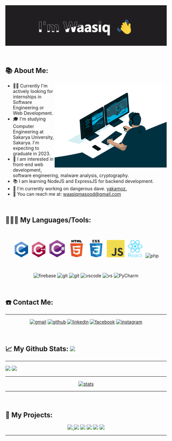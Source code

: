 <img src="./Misc/waasiq-2.gif" />

<p>&nbsp;</p>

## 📚 About Me:
<a href="https://github.com/waasiq/"><img align="right" width="350" height="263" src="./Misc/aboutme.gif"></a>
  - 👨‍💻 Currently I'm actively looking for internships in Software Engineering or Web Development.
  - 🎓 I'm studying Computer Engineering at Sakarya University, Sakarya. I'm expecting to graduate in 2023.
  - 📙 I am interested in front-end web development, software engineering, malware analysis, cryptography. 
  - 📚 I am learning NodeJS and ExpressJS for backend development.
  - 🎯 I'm currently working on dangerous dave. <a href="https://github.com/waasiq/dangerous-dave">yakamoz.</a>
  - 📧 You can reach me at: waasiqmasood@gmail.com

<p>&nbsp;</p>

## 👨🏻‍💻 My Languages/Tools:
<div>
<p>&nbsp;</p>
<p align="center">
<img src="https://raw.githubusercontent.com/devicons/devicon/master/icons/c/c-original.svg" alt="c" width="50" height="50"/> 
<img src="https://raw.githubusercontent.com/devicons/devicon/master/icons/cplusplus/cplusplus-original.svg" alt="cplusplus" width="50" height="50"/> 
<img src="https://raw.githubusercontent.com/devicons/devicon/master/icons/csharp/csharp-original.svg" alt="csharp" width="57" height="55"/> 
<img src="https://raw.githubusercontent.com/devicons/devicon/master/icons/html5/html5-original-wordmark.svg" alt="html5" width="57" height="55"/> 
<img src="https://raw.githubusercontent.com/devicons/devicon/master/icons/css3/css3-original-wordmark.svg" alt="css3" width="57" height="55"/> 
<img src="https://raw.githubusercontent.com/devicons/devicon/master/icons/javascript/javascript-original.svg" alt="javascript" width="57" height="55"/> 
<img src="https://raw.githubusercontent.com/devicons/devicon/master/icons/react/react-original-wordmark.svg" alt="javascript" width="57" height="55"/> 
<img src="https://raw.githubusercontent.com/jmnote/z-icons/master/svg/python.svg" alt="php" width="57" height="55"/> 


<p>&nbsp;</p>
<p align="center">
<img width="48" height="48" alt='firebase' src="https://cdn.jsdelivr.net/gh/devicons/devicon/icons/firebase/firebase-plain-wordmark.svg" />
<img width="48" height="48" alt='git' src="https://cdn.jsdelivr.net/gh/devicons/devicon/icons/git/git-original-wordmark.svg" />
<img width="48" height="48" alt='git' src="https://cdn.jsdelivr.net/gh/devicons/devicon/icons/postgresql/postgresql-plain-wordmark.svg" />
<img src="https://images-wixmp-ed30a86b8c4ca887773594c2.wixmp.com/f/217d5ea0-623d-40b1-9b31-027b904a5f15/ddjrgww-846ce429-3b0d-4ad8-bf6d-ac52dfe48201.png?token=eyJ0eXAiOiJKV1QiLCJhbGciOiJIUzI1NiJ9.eyJzdWIiOiJ1cm46YXBwOiIsImlzcyI6InVybjphcHA6Iiwib2JqIjpbW3sicGF0aCI6IlwvZlwvMjE3ZDVlYTAtNjIzZC00MGIxLTliMzEtMDI3YjkwNGE1ZjE1XC9kZGpyZ3d3LTg0NmNlNDI5LTNiMGQtNGFkOC1iZjZkLWFjNTJkZmU0ODIwMS5wbmcifV1dLCJhdWQiOlsidXJuOnNlcnZpY2U6ZmlsZS5kb3dubG9hZCJdfQ.ZkEnCXJtjhT0v0UEQF7_k0VfiSaIoZa-YlerQJG-CXw" alt="vscode" width="48" height="48"/> 
<img src="https://images-wixmp-ed30a86b8c4ca887773594c2.wixmp.com/f/217d5ea0-623d-40b1-9b31-027b904a5f15/ddjvwxd-b25523cb-c1c0-4716-8e55-3efdc015abef.png?token=eyJ0eXAiOiJKV1QiLCJhbGciOiJIUzI1NiJ9.eyJzdWIiOiJ1cm46YXBwOiIsImlzcyI6InVybjphcHA6Iiwib2JqIjpbW3sicGF0aCI6IlwvZlwvMjE3ZDVlYTAtNjIzZC00MGIxLTliMzEtMDI3YjkwNGE1ZjE1XC9kZGp2d3hkLWIyNTUyM2NiLWMxYzAtNDcxNi04ZTU1LTNlZmRjMDE1YWJlZi5wbmcifV1dLCJhdWQiOlsidXJuOnNlcnZpY2U6ZmlsZS5kb3dubG9hZCJdfQ.78tZSYZMHR4zWvx9nAu-JvXy-nPKCwMmxdBePKEvB08" alt="vs" width="48" height="48"/> 
<img src="https://images-wixmp-ed30a86b8c4ca887773594c2.wixmp.com/f/217d5ea0-623d-40b1-9b31-027b904a5f15/dccudp7-3a29ffd5-4e85-4123-88cc-4e948bedd7c1.png/v1/fill/w_512,h_512,strp/honeycomb_icon_pycharm_by_mauriliosm_dccudp7-fullview.png?token=eyJ0eXAiOiJKV1QiLCJhbGciOiJIUzI1NiJ9.eyJzdWIiOiJ1cm46YXBwOiIsImlzcyI6InVybjphcHA6Iiwib2JqIjpbW3siaGVpZ2h0IjoiPD01MTIiLCJwYXRoIjoiXC9mXC8yMTdkNWVhMC02MjNkLTQwYjEtOWIzMS0wMjdiOTA0YTVmMTVcL2RjY3VkcDctM2EyOWZmZDUtNGU4NS00MTIzLTg4Y2MtNGU5NDhiZWRkN2MxLnBuZyIsIndpZHRoIjoiPD01MTIifV1dLCJhdWQiOlsidXJuOnNlcnZpY2U6aW1hZ2Uub3BlcmF0aW9ucyJdfQ.H8trsVIaTWNWAe_KnDtr1GN7tt8V8S3ANzAGW1MG2Bs" alt="PyCharm" width="48" height="48"/> 
</div>
</p>
<p>&nbsp;</p>

## ☎️ Contact Me:
  ---

<p align="center">
<a href = "mailto:waasiqmasood@gmail.com"><img src='https://img.icons8.com/color/48/000000/gmail.png' alt='gmail' height='40'></a>
<a href = https://github.com/waasiq><img src='https://img.icons8.com/color/2x/github--v1.png' alt='github' height='40'></a>
<a href = https://www.linkedin.com/in/iwaasiq/><img src='https://img.icons8.com/color/2x/linkedin.png' alt='linkedin' height='40'></a>
<a href = https://www.facebook.com/waasiq.masood/><img src='https://img.icons8.com/color/2x/facebook-new.png' alt='facebook' height='40'></a>
<a href = https://www.instagram.com/iwaasiq/><img src='https://cdn.icon-icons.com/icons2/1826/PNG/512/4202090instagramlogosocialsocialmedia-115598_115703.png' alt='instagram' height='40'></a>

<p>&nbsp;</p>


## 📈 My Github Stats:     <a href="https://github.com/waasiq"> <img src="https://komarev.com/ghpvc/?username=waasiq&label=Profile+Views&color=2e8b57&style=flat" /></a>

  ---
<a href="https://github.com/waasiq">
  <img height="160px" src="https://github-readme-stats.vercel.app/api?username=waasiq&theme=tokyonight&count_private=true&include_all_commits=true&show_icons=true&hide_border=true&border_radius=15&line_height=24" /></a>
<a href="https://github.com/waasiq/">
  <img height="160px" src="https://github-readme-stats.vercel.app/api/top-langs/?username=waasiq&theme=tokyonight&langs_count=6&layout=compact&hide_border=true&border_radius=15&line_height=24&card_width=380&" /></a>
  
  ---
  
<p align="center">
<a href="https://github.com/waasiq/">
  <img src="http://github-readme-streak-stats.herokuapp.com?user=waasiq&theme=tokyonight&date_format=M%20j%5B%2C%20Y%5D" alt='stats' />
</a>

  ---
  

  
<p>&nbsp;</p>

<!-- PROJECTS -->

## 🚀 My Projects:
<p align="center">
  <a href="https://github.com/waasiq/yakamoz">
  <img src="https://github-readme-stats.vercel.app/api/pin/?username=waasiq&repo=yakamoz&theme=tokyonight&hide_border=true&border_radius=15&&line_height=24" />
  </a>

  <a href="https://github.com/waasiq/facebook-clone-react">
  <img src="https://github-readme-stats.vercel.app/api/pin/?username=waasiq&repo=facebook-clone-react&theme=tokyonight&hide_border=true&border_radius=15&&line_height=24" /></a>

  <a href="https://github.com/waasiq/icare">
  <img src="https://github-readme-stats.vercel.app/api/pin/?username=waasiq&repo=icare&theme=tokyonight&hide_border=true&border_radius=15&&line_height=24" /></a>


  <a href="https://github.com/waasiq/dangerous-dave">
  <img src="https://github-readme-stats.vercel.app/api/pin/?username=waasiq&repo=dangerous-dave&theme=tokyonight&hide_border=true&border_radius=15&&line_height=24" /></a>

  <a href="https://github.com/waasiq/leetcode">
  <img src="https://github-readme-stats.vercel.app/api/pin/?username=waasiq&repo=leetcode&theme=tokyonight&hide_border=true&border_radius=15&&line_height=24" /></a>

  <a href="https://github.com/waasiq/cancerware">
  <img src="https://github-readme-stats.vercel.app/api/pin/?username=waasiq&theme=tokyonight&repo=cancerware&hide_border=true&border_radius=15&&line_height=24" /></a>
  

  


  ---
